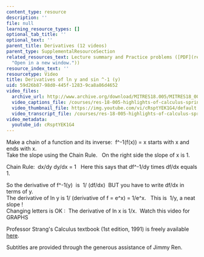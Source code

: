 ```yaml
---
content_type: resource
description: ''
file: null
learning_resource_types: []
optional_tab_title: ''
optional_text: ''
parent_title: Derivatives (12 videos)
parent_type: SupplementalResourceSection
related_resources_text: Lecture summary and Practice problems ([PDF](resources/mitres18_05s10_paper_3
  "Open in a new window."))
resource_index_text: ''
resourcetype: Video
title: Derivatives of ln y and sin ^-1 (y)
uid: 59d26b87-98d0-445f-1283-9ca8a86d4652
video_files:
  archive_url: http://www.archive.org/download/MITRES18.005/MITRES18_005S10_DerivsOf_ln_y_300k.mp4
  video_captions_file: /courses/res-18-005-highlights-of-calculus-spring-2010/326013bcda1c5c08ad58b9ca00af5863_cRsptYEK1G4.vtt
  video_thumbnail_file: https://img.youtube.com/vi/cRsptYEK1G4/default.jpg
  video_transcript_file: /courses/res-18-005-highlights-of-calculus-spring-2010/cd3910323cbb50c7bb68dcecf8129ced_cRsptYEK1G4.pdf
video_metadata:
  youtube_id: cRsptYEK1G4
---
```


Make a chain of a function and its inverse:  f^-1(f(x)) = x starts with x and ends with x.  
Take the slope using the Chain Rule.   On the right side the slope of x is 1.  
  
Chain Rule:  dx/dy dy/dx = 1   Here this says that df^-1/dy times df/dx equals 1.  
  
So the derivative of f^-1(y)  is  1/ (df/dx)  BUT you have to write df/dx in terms of y.  
The derivative of ln y is 1/ (derivative of f = e^x) = 1/e^x.   This is  1/y, a neat slope !  
Changing letters is OK :  The derivative of ln x is 1/x.  Watch this video for GRAPHS

Professor Strang's Calculus textbook (1st edition, 1991) is freely available [here](/courses/res-18-001-calculus-online-textbook-spring-2005/).

Subtitles are provided through the generous assistance of Jimmy Ren.